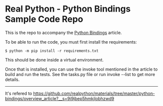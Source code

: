# Real Python - Python Bindings Sample Code Repo

This is the repo to accompany the [Python Bindings](https://realpython.com/python-bindings-overview/) article.

To be able to run the code, you must first install the requirements:

```console
$ python -m pip install -r requirements.txt
```
This should be done inside a virtual environment.

Once that is installed, you can use the invoke tool mentioned in the article to build and run the tests. See the tasks.py file or run invoke --list to get more details.

----
It's refered to https://github.com/realpython/materials/tree/master/python-bindings/overview_article?__s=9i9jbep5hmkjlobhzwd9
